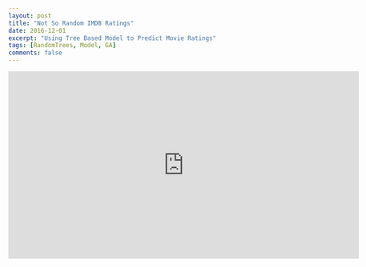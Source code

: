 ```yaml
---
layout: post
title: "Not So Random IMDB Ratings"
date: 2016-12-01
excerpt: "Using Tree Based Model to Predict Movie Ratings"
tags: [RandomTrees, Model, GA]
comments: false
---
```


<iframe src="
https://docs.google.com/presentation/d/1mQtxPTMltxGl86CNrmc74H2xTJRzZ-0ZD7YBXQ-F-08/embed?start=false&loop=false&delayms=3000" frameborder="0" width="700" height="375" allowfullscreen="true" mozallowfullscreen="true" webkitallowfullscreen="true"></iframe>